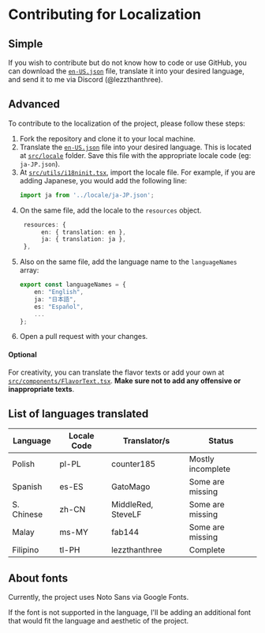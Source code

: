 # Contributing for Localization

## Simple
If you wish to contribute but do not know how to code or use GitHub, you can download the [`en-US.json`](./src/locale/en-US.json) file, translate it into your desired language, and send it to me via Discord (@lezzthanthree).

## Advanced
To contribute to the localization of the project, please follow these steps:
1. Fork the repository and clone it to your local machine.
2. Translate the [`en-US.json`](./src/locale/en-US.json) file into your desired language. This is located at [`src/locale`](./src/locale) folder. Save this file with the appropriate locale code (eg: `ja-JP.json`).
3. At [`src/utils/i18ninit.tsx`](./src/utils/i18ninit.tsx), import the locale file. For example, if you are adding Japanese, you would add the following line:
   ```ts
   import ja from '../locale/ja-JP.json';
   ```
4. On the same file, add the locale to the `resources` object.
   ```ts
    resources: {
         en: { translation: en },
         ja: { translation: ja },
    },
    ```
5. Also on the same file, add the language name to the `languageNames` array:
    ```ts
    export const languageNames = {
        en: "English",
        ja: "日本語",
        es: "Español",
        ...
    };
    ```
6. Open a pull request with your changes. 

#### Optional
For creativity, you can translate the flavor texts or add your own at [`src/components/FlavorText.tsx`](./src/components/FlavorText.tsx). **Make sure not to add any offensive or inappropriate texts**.

## List of languages translated
| Language   | Locale Code | Translator/s           | Status            |
|------------|-------------|------------------------|-------------------|
| Polish     | pl-PL       | counter185             | Mostly incomplete |
| Spanish    | es-ES       | GatoMago               | Some are missing  |
| S. Chinese | zh-CN       | MiddleRed, SteveLF     | Some are missing  |
| Malay      | ms-MY       | fab144                 | Some are missing  | 
| Filipino   | tl-PH       | lezzthanthree          | Complete          | 

## About fonts
Currently, the project uses Noto Sans via Google Fonts.

If the font is not supported in the language, I'll be adding an additional font that would fit the language and aesthetic of the project.